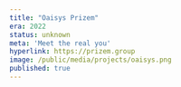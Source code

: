 ```yaml
---
title: "Oaisys Prizem"
era: 2022
status: unknown
meta: 'Meet the real you'
hyperlink: https://prizem.group
image: /public/media/projects/oaisys.png
published: true
---
```

